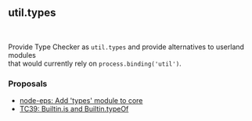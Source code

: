 ## util.types

<br />

Provide Type Checker as `util.types` and provide alternatives to userland modules  
that would currently rely on `process.binding('util')`.

### Proposals

* [node-eps: Add 'types' module to core](https://github.com/nodejs/node-eps/pull/44)
* [TC39: Builtin.is and Builtin.typeOf](https://github.com/jasnell/proposal-istypes)
